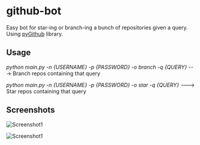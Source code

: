 # github-bot
Easy bot for star-ing or branch-ing a bunch of repositories given a query. Using [pyGithub](http://pygithub.readthedocs.io/en/latest/introduction.html) library.


## Usage

*python main.py -n {USERNAME} -p {PASSWORD} -o branch -q {QUERY}* --->  Branch repos containing that query

*python main.py -n {USERNAME} -p {PASSWORD} -o star -q {QUERY}*   --->  Star repos containing that query


## Screenshots

![Screenshot1](images/1.PNG)

![Screenshot1](images/2.PNG)
